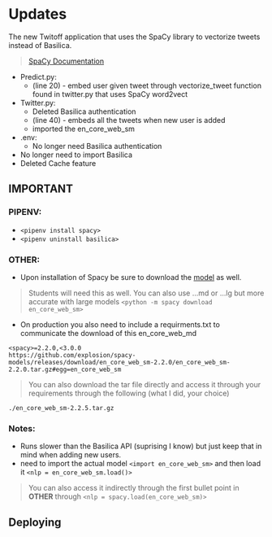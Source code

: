 # Updates
The new Twitoff application that uses the SpaCy library to vectorize tweets instead of Basilica. 
>[SpaCy Documentation](https://spacy.io/usage/vectors-similarity)

* Predict.py:
  * (line 20) - embed user given tweet through vectorize_tweet function found in twitter.py that uses SpaCy word2vect
* Twitter.py:
  * Deleted Basilica authentication
  * (line 40) - embeds all the tweets when new user is added 
  * imported the en_core_web_sm
* .env:
  * No longer need Basilica authentication
* No longer need to import Basilica
* Deleted Cache feature

## IMPORTANT

### PIPENV:
* `<pipenv install spacy>`
* `<pipenv uninstall basilica>`

### OTHER:
* Upon installation of Spacy be sure to download the [model](https://spacy.io/usage) as well.
> Students will need this as well. You can also use ...md or ...lg but more accurate with large models
`<python -m spacy download en_core_web_sm>`
* On production you also need to include a requirments.txt to communicate the download of this en_core_web_md
```text
<spacy>=2.2.0,<3.0.0
https://github.com/explosion/spacy-models/releases/download/en_core_web_sm-2.2.0/en_core_web_sm-2.2.0.tar.gz#egg=en_core_web_sm
```
> You can also download the tar file directly and access it through your requirements through the following (what I did, your choice)
```text
./en_core_web_sm-2.2.5.tar.gz
```

### Notes: 
* Runs slower than the Basilica API (suprising I know) but just keep that in mind when adding new users. 
* need to import the actual model `<import en_core_web_sm>` and then load it `<nlp = en_core_web_sm.load()>`
> You can also access it indirectly through the first bullet point in **OTHER** through `<nlp = spacy.load(en_core_web_sm)>`

## Deploying

